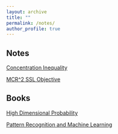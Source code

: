 ```yaml
---
layout: archive
title: ""
permalink: /notes/
author_profile: true
---
```


## Notes

<!-- [Learning Theory](https://yilunkuang.github.io/notes/learning_theory)

[KKT Conditions](https://yilunkuang.github.io/notes/kkt) -->
<!-- + Theory of Constrained Convex Optimization, Support Vector Machines (Standard; Multi-Class and Multi-Kernel), and Examples in Self-Supervised Learning and Spike Neural Networks -->

[Concentration Inequality](https://yilunkuang.github.io/notes/concentration_inequality)

[MCR^2 SSL Objective](https://yilunkuang.github.io/notes/mcr2)

## Books

[High Dimensional Probability](https://yilunkuang.github.io/notes/high_dim_prob)

[Pattern Recognition and Machine Learning](https://yilunkuang.github.io/notes/prml.md)

<!-- [High Dimensional Statistics] -->
<!-- [Linear Algebra and its Applications (Peter Lax)] -->
<!-- [Real Analysis (Folland)] -->

<!-- ## Basic Math -->
<!-- + Measure Theory
+ Abstract and Linear Algebra
+ Statistics -->